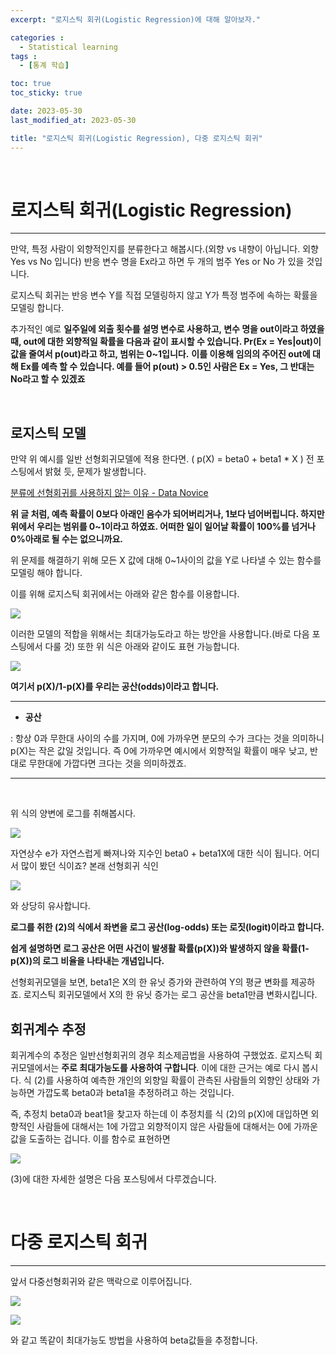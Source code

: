 ```yaml
---
excerpt: "로지스틱 회귀(Logistic Regression)에 대해 알아보자."

categories :
  - Statistical learning
tags :
  - [통계 학습]

toc: true
toc_sticky: true

date: 2023-05-30
last_modified_at: 2023-05-30

title: "로지스틱 회귀(Logistic Regression), 다중 로지스틱 회귀"
---
```

<br>

# 로지스틱 회귀(Logistic Regression)
---

만약, 특정 사람이 외향적인지를 분류한다고 해봅시다.(외향 vs 내향이 아닙니다. 외향 Yes vs No 입니다)
반응 변수 명을 Ex라고 하면 두 개의 범주 Yes or No 가 있을 것입니다. 

로지스틱 회귀는 반응 변수 Y를 직접 모델링하지 않고 Y가 특정 범주에 속하는 확률을 모델링 합니다.

추가적인 예로 **일주일에 외출 횟수를 설명 변수로 사용하고, 변수 명을 out이라고 하였을 때, out에 대한 외향적일 확률을 다음과 같이 표시할 수 있습니다. Pr(Ex = Yes|out)이 값을 줄여서 p(out)라고 하고, 범위는 0~1입니다.**
**이를 이용해 임의의 주어진 out에 대해 Ex를 예측 할 수 있습니다. 예를 들어 p(out) > 0.5인 사람은 Ex = Yes, 그 반대는 No라고 할 수 있겠죠**

<br>

## 로지스틱 모델

만약 위 예시를 일반 선형회귀모델에 적용 한다면. ( p(X) = beta0 + beta1 \* X ) 전 포스팅에서 밝혔 듯, 문제가 발생합니다.

[분류에 선형회귀를 사용하지 않는 이유 - Data Novice](https://novicedata.github.io/statistics/%EB%B6%84%EB%A5%98%EC%97%90-%EC%84%A0%ED%98%95%ED%9A%8C%EA%B7%80%EB%A5%BC-%EC%82%AC%EC%9A%A9%ED%95%98%EC%A7%80-%EC%95%8A%EB%8A%94-%EC%9D%B4%EC%9C%A0/)

**위 글 처럼, 예측 확률이 0보다 아래인 음수가 되어버리거나, 1보다 넘어버립니다. 하지만 위에서 우리는 범위를 0~1이라고 하였죠. 어떠한 일이 일어날 확률이 100%를 넘거나 0%아래로 될 수는 없으니까요.**

위 문제를 해결하기 위해 모든 X 값에 대해 0~1사이의 값을 Y로 나타낼 수 있는 함수를 모델링 해야 합니다.

이를 위해 로지스틱 회귀에서는 아래와 같은 함수를 이용합니다.

![](https://blog.kakaocdn.net/dn/bedB77/btsdG6gJ0EZ/SqvCfnUgYK0B5skWQHOZs1/img.png)

이러한 모델의 적합을 위해서는 최대가능도라고 하는 방안을 사용합니다.(바로 다음 포스팅에서 다룰 것)
또한 위 식은 아래와 같이도 표현 가능합니다.

![](https://blog.kakaocdn.net/dn/bKd2Eh/btsdOAHkHsR/m5lMuukq4kkjDE4OpM6NOk/img.png)

**여기서 p(X)/1-p(X)를 우리는 공산(odds)이라고 합니다.**

---

- **공산**
  

: 항상 0과 무한대 사이의 수를 가지며, 0에 가까우면 분모의 수가 크다는 것을 의미하니 p(X)는 작은 값일 것입니다. 즉 0에 가까우면 예시에서 외향적일 확률이 매우 낮고, 반대로 무한대에 가깝다면 크다는 것을 의미하겠죠.

---

<br>

위 식의 양변에 로그를 취해봅시다.

![](https://blog.kakaocdn.net/dn/UDaGw/btsdIrklr0O/ram4GaHSA8CK4icuAxE9V0/img.png)

자연상수 e가 자연스럽게 빠져나와 지수인 beta0 + beta1X에 대한 식이 됩니다. 어디서 많이 봤던 식이죠? 본래 선형회귀 식인

![](https://blog.kakaocdn.net/dn/lKFnv/btsdOuAEgi7/9YqIkk26U84J6iANNKX5uK/img.png)

와 상당히 유사합니다.

**로그를 취한 (2)의 식에서 좌변을 로그 공산(log-odds) 또는 로짓(logit)이라고 합니다.**

**쉽게 설명하면 로그 공산은 어떤 사건이 발생활 확률(p(X))와 발생하지 않을 확률(1-p(X))의 로그 비율을 나타내는 개념입니다.**

선형회귀모델을 보면, beta1은 X의 한 유닛 증가와 관련하여 Y의 평균 변화를 제공하죠. 로지스틱 회귀모델에서 X의 한 유닛 증가는 로그 공산을 beta1만큼 변화시킵니다.

## 회귀계수 추정

회귀계수의 추정은 일반선형회귀의 경우 최소제곱법을 사용하여 구했었죠. 로지스틱 회귀모델에서는 **주로 최대가능도를 사용하여 구합니다**. 이에 대한 근거는 예로 다시 봅시다.
식 (2)를 사용하여 예측한 개인의 외향일 확률이 관측된 사람들의 외향인 상태와 가능하면 가깝도록 beta0과 beta1을 추정하려고 하는 것입니다. 

즉, 추정치 beta0과 beat1을 찾고자 하는데 이 추정치를 식 (2)의 p(X)에 대입하면 외향적인 사람들에 대해서는 1에 가깝고 외향적이지 않은 사람들에 대해서는 0에 가까운 값을 도출하는 겁니다.
이를 함수로 표현하면

![](https://blog.kakaocdn.net/dn/Ya4tv/btsdHOAelcJ/iKieynViGkaxCxH2sMkfe1/img.png)

(3)에 대한 자세한 설명은 다음 포스팅에서 다루겠습니다.

<br>

# 다중 로지스틱 회귀

---

앞서 다중선형회귀와 같은 맥락으로 이루어집니다.

![](https://blog.kakaocdn.net/dn/qigHy/btsdG6gPd1q/MKz57Mssw39rpphaA98wh0/img.png)

![](https://blog.kakaocdn.net/dn/NPPw8/btsdKk6qatc/WJWFXcUwOFAH9KjdMAne90/img.png)

와 같고 똑같이 최대가능도 방법을 사용하여 beta값들을 추정합니다.
